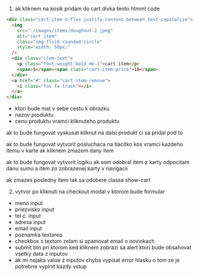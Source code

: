 1. ak kliknem na kosik pridam do cart divka
   tento htmml code

```html
<div class="cart-item d-flex justify-content-between text-capitalize">
  <img
    src="./images/items/doughnut-2.jpeg"
    alt="cart item"
    class="img-fluid rounded-circle"
    style="width: 50px;"
  />
  <div class="item-text">
    <p class="font-weight-bold mb-1">cart item</p>
    <span>$</span><span class="cart-item-price">10</span>
  </div>
  <a href="#" class="cart-item-remove">
    <i class="fas fa-trash"></i>
  </a>
</div>
```

<!-- document.selektorcart.innerHTML = vlozimHTML
document.selektorcart.innerHTML = document.selektorcart.innerHTML + vlozimHTML -->

- ktori bude mat v sebe cestu k obrazku
- nazov produktu
- cenu produktu
  vramci kliknuteho produktu

ak to bude fungovat vyskusat kliknut na dalsi produkt ci sa pridal pod to

ak to bude fungovat
vytvorit posluchaca na tlacitko kos vramci kazdeho itemu v karte
ak kliknem zmazem dany item

ak to bude fungovat
vytvorit logiku ak som odobral item z karty odpocitam danu sumu a item zo zobrazenej karty v navigacii

ak zmazes posledny item tak sa odobere classa show-cart

2. vytvor po kliknuti na checkout modal v ktorom bude formular

- meno input
- priezvisko input
- tel c. input
- adresa input
- email input
- poznamka textarea
- checkbox s textom zelam si spamovat email o novinkach
- submit btn pri ktorom ked kliknem zobrazi sa alert ktori bude obsahovat vsetky data z inputov
- ak mi nejaka value z inputov chyba vypisat error hlasku o tom ze je potrebne vyplnit kazdy vstup
